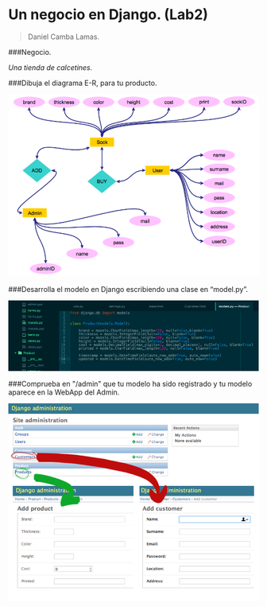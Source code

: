 # Un negocio en Django.  (Lab2)

> Daniel Camba Lamas.



###Negocio.

*Una tienda de calcetines.*



###Dibuja el diagrama E-R, para tu producto.

  ![lab2_django_er](lab2_django_er.png)



###Desarrolla el modelo en Django escribiendo una clase en “model.py”. 

 ![lab2_django_model_product](lab2_django_model_product.png)



###Comprueba en  "/admin" que tu modelo ha sido registrado y tu modelo aparece en la WebApp del Admin.

 ![lab2_django_admin_panel](lab2_django_admin_panel.png)